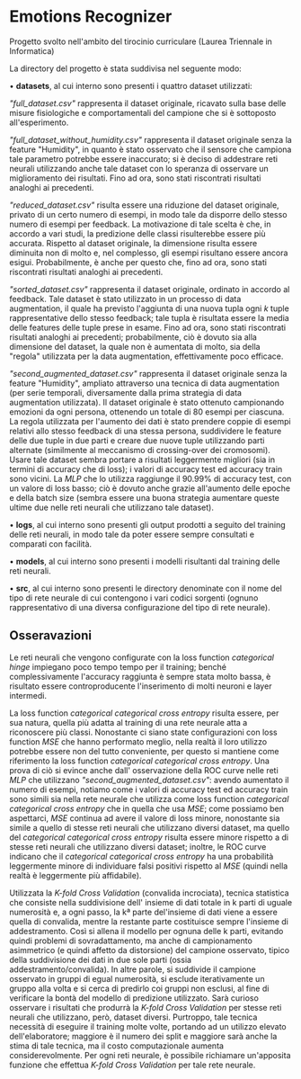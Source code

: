 # Emotions Recognizer


Progetto svolto nell'ambito del tirocinio curriculare (Laurea Triennale in Informatica)


La directory del progetto è stata suddivisa nel seguente modo:


• **datasets**, al cui interno sono presenti i quattro dataset utilizzati: 


_"full_dataset.csv"_ rappresenta il dataset originale, ricavato sulla base delle misure fisiologiche e comportamentali 
del campione che si è sottoposto all'esperimento.


_"full_dataset_without_humidity.csv"_ rappresenta il dataset originale senza la feature "Humidity", in quanto è stato
osservato che il sensore che campiona tale parametro potrebbe essere inaccurato; si è deciso di addestrare reti neurali
utilizzando anche tale dataset con lo speranza di osservare un miglioramento dei risultati. Fino ad ora, sono stati
riscontrati risultati analoghi ai precedenti.


_"reduced_dataset.csv"_ risulta essere una riduzione del dataset originale, privato di un certo numero di esempi, in 
modo tale da disporre dello stesso numero di esempi per feedback. La motivazione di tale scelta è che, in accordo a vari
studi, la predizione delle classi risulterebbe essere più accurata. Rispetto al dataset originale, la dimensione risulta
essere diminuita non di molto e, nel complesso, gli esempi risultano essere ancora esigui. Probabilmente, è anche per 
questo che, fino ad ora, sono stati riscontrati risultati analoghi ai precedenti.


_"sorted_dataset.csv"_ rappresenta il dataset originale, ordinato in accordo al feedback. Tale dataset è stato 
utilizzato in un processo di data augmentation, il quale ha previsto l'aggiunta di una nuova tupla ogni _k_ tuple 
rappresentative dello stesso feedback; tale tupla è risultata essere la media delle features delle tuple prese in esame. 
Fino ad ora, sono stati riscontrati risultati analoghi ai precedenti; probabilmente, ciò è dovuto sia alla dimensione
del dataset, la quale non è aumentata di molto, sia della "regola" utilizzata per la data augmentation, effettivamente
poco efficace.


_"second_augmented_dataset.csv"_ rappresenta il dataset originale senza la feature "Humidity", ampliato attraverso una
tecnica di data augmentation (per serie temporali, diversamente dalla prima strategia di data augmentation utilizzata). 
Il dataset originale è stato ottenuto campionando emozioni da ogni persona, ottenendo un totale di 80 esempi per 
ciascuna. La regola utilizzata per l'aumento dei dati è stato prendere coppie di esempi relativi allo stesso feedback di 
una stessa persona, suddividere le feature delle due tuple in due parti e creare due nuove tuple utilizzando parti 
alternate (similmente al meccanismo di crossing-over dei cromosomi). Usare tale dataset sembra portare a risultati 
leggermente migliori (sia in termini di accuracy che di loss); i valori di accuracy test ed accuracy train sono vicini.
La _MLP_ che lo utilizza raggiunge il 90.99% di accuracy test, con un valore di loss basso; ciò è dovuto anche grazie
all'aumento delle epoche e della batch size (sembra essere una buona strategia aumentare queste ultime due nelle reti
neurali che utilizzano tale dataset).


• **logs**, al cui interno sono presenti gli output prodotti a seguito del training delle reti neurali, in modo tale da
poter essere sempre consultati e comparati con facilità.


• **models**, al cui interno sono presenti i modelli risultanti dal training delle reti neurali.


• **src**, al cui interno sono presenti le directory denominate con il nome del tipo di rete neurale di cui contengono i
vari codici sorgenti (ognuno rappresentativo di una diversa configurazione del tipo di rete neurale).


## Osseravazioni


Le reti neurali che vengono configurate con la loss function _categorical hinge_ impiegano poco tempo tempo per il 
training; benché complessivamente l'accuracy raggiunta è sempre stata molto bassa, è risultato essere controproducente 
l'inserimento di molti neuroni e layer intermedi.


La loss function _categorical categorical cross entropy_ risulta essere, per sua natura, quella più adatta al training
di una rete neurale atta a riconoscere più classi. Nonostante ci siano state configurazioni con loss function _MSE_ che
hanno performato meglio, nella realtà il loro utilizzo potrebbe essere non del tutto conveniente, per questo si mantiene
come riferimento la loss function _categorical categorical cross entropy_. Una prova di ciò si evince anche dall'
osservazione della ROC curve nelle reti _MLP_ che utilizzano  _"second_augmented_dataset.csv"_: avendo aumentato il
numero di esempi, notiamo come i valori di accuracy test ed accuracy train sono simili sia nella rete neurale che
utilizza come loss function _categorical categorical cross entropy_ che in quella che usa _MSE_; come possiamo ben
aspettarci, _MSE_ continua ad avere il valore di loss minore, nonostante sia simile a quello di stesse reti neurali che 
utilizzano diversi dataset, ma quello del _categorical categorical cross entropy_ risulta essere minore rispetto a di 
stesse reti neurali che utilizzano diversi dataset; inoltre, le ROC curve indicano che il _categorical categorical cross 
entropy_ ha una probabilità leggermente minore di individuare falsi positivi rispetto al _MSE_ (quindi nella realtà è 
leggermente più affidabile).


Utilizzata la _K-fold Cross Validation_ (convalida incrociata), tecnica statistica che consiste nella suddivisione dell'
insieme di dati totale in k parti di uguale numerosità e, a ogni passo, la kª parte del'insieme di dati viene a essere 
quella di convalida, mentre la restante parte costituisce sempre l'insieme di addestramento. Così si allena il modello 
per ognuna delle k parti, evitando quindi problemi di sovradattamento, ma anche di campionamento asimmetrico (e quindi 
affetto da distorsione) del campione osservato, tipico della suddivisione dei dati in due sole parti (ossia 
addestramento/convalida). In altre parole, si suddivide il campione osservato in gruppi di egual numerosità, si esclude 
iterativamente un gruppo alla volta e si cerca di predirlo coi gruppi non esclusi, al fine di verificare la bontà del 
modello di predizione utilizzato. Sarà curioso osservare i risultati che produrrà la _K-fold Cross Validation_ per stesse
reti neurali che utilizzano, però, dataset diversi. Purtroppo, tale tecnica necessità di eseguire il training molte volte,
portando ad un utilizzo elevato dell'elaboratore; maggiore è il numero dei split e maggiore sarà anche la stima di tale
tecnica, ma il costo computazionale aumenta considerevolmente. Per ogni reti neurale, è possibile richiamare un'apposita
funzione che effettua _K-fold Cross Validation_ per tale rete neurale.